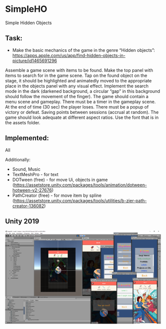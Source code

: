# SimpleHO
Simple Hidden Objects

## Task:
- Make the basic mechanics of the game in the genre “Hidden objects”:
https://apps.apple.com/us/app/find-hidden-objects-in-picture/id1465691296

Assemble a game scene with items to be found.
Make the top panel with items to search for in the game scene.
Tap on the found object on the stage, it should be highlighted and animatedly moved to the appropriate place in the objects panel with any visual effect.
Implement the search mode in the dark (darkened background, a circular “gap” in this background should follow the movement of the finger).
The game should contain a menu scene and gameplay.
There must be a timer in the gameplay scene. At the end of time (30 sec) the player loses.
There must be a popup of victory or defeat.
Saving points between sessions (accrual at random).
The game should look adequate at different aspect ratios.
Use the font that is in the assets folder.

## Implemented:
All

Additionally:
+ Sound, Music
+ TextMeshPro - for text
+ DOTween (free) - for move Ui, objects in game (https://assetstore.unity.com/packages/tools/animation/dotween-hotween-v2-27676)
+ PathCreator (free) - for move item by spline (https://assetstore.unity.com/packages/tools/utilities/b-zier-path-creator-136082)

## Unity 2019

![Orbitality](screenshot.png)